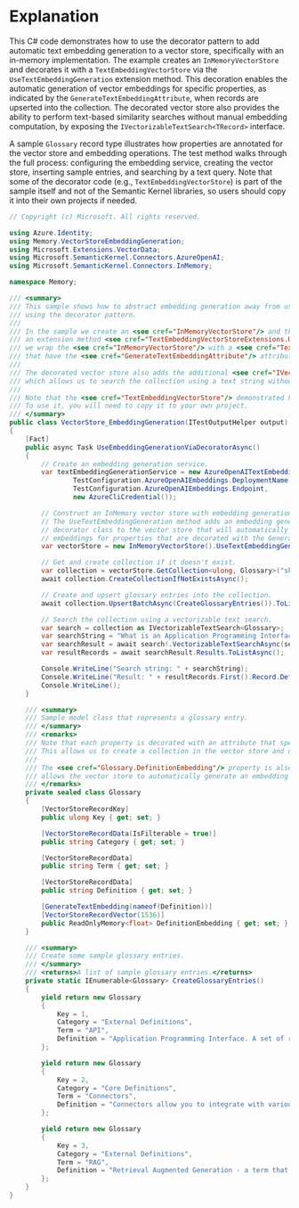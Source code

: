 # Explanation

This C# code demonstrates how to use the decorator pattern to add automatic text embedding generation to a vector store, specifically with an in-memory implementation. The example creates an `InMemoryVectorStore` and decorates it with a `TextEmbeddingVectorStore` via the `UseTextEmbeddingGeneration` extension method. This decoration enables the automatic generation of vector embeddings for specific properties, as indicated by the `GenerateTextEmbeddingAttribute`, when records are upserted into the collection. The decorated vector store also provides the ability to perform text-based similarity searches without manual embedding computation, by exposing the `IVectorizableTextSearch<TRecord>` interface.

A sample `Glossary` record type illustrates how properties are annotated for the vector store and embedding operations. The test method walks through the full process: configuring the embedding service, creating the vector store, inserting sample entries, and searching by a text query. Note that some of the decorator code (e.g., `TextEmbeddingVectorStore`) is part of the sample itself and not of the Semantic Kernel libraries, so users should copy it into their own projects if needed.

```csharp
// Copyright (c) Microsoft. All rights reserved.

using Azure.Identity;
using Memory.VectorStoreEmbeddingGeneration;
using Microsoft.Extensions.VectorData;
using Microsoft.SemanticKernel.Connectors.AzureOpenAI;
using Microsoft.SemanticKernel.Connectors.InMemory;

namespace Memory;

/// <summary>
/// This sample shows how to abstract embedding generation away from usage by
/// using the decorator pattern.
///
/// In the sample we create an <see cref="InMemoryVectorStore"/> and then using
/// an extension method <see cref="TextEmbeddingVectorStoreExtensions.UseTextEmbeddingGeneration(IVectorStore, Microsoft.SemanticKernel.Embeddings.ITextEmbeddingGenerationService)"/>
/// we wrap the <see cref="InMemoryVectorStore"/> with a <see cref="TextEmbeddingVectorStore"/> that will automatically generate embeddings for properties
/// that have the <see cref="GenerateTextEmbeddingAttribute"/> attribute.
///
/// The decorated vector store also adds the additional <see cref="IVectorizableTextSearch{TRecord}"/> interface to the collection
/// which allows us to search the collection using a text string without having to manually generate the embeddings.
///
/// Note that the <see cref="TextEmbeddingVectorStore"/> demonstrated here are part of this sample and not part of the Semantic Kernel libraries.
/// To use it, you will need to copy it to your own project.
/// </summary>
public class VectorStore_EmbeddingGeneration(ITestOutputHelper output) : BaseTest(output)
{
    [Fact]
    public async Task UseEmbeddingGenerationViaDecoratorAsync()
    {
        // Create an embedding generation service.
        var textEmbeddingGenerationService = new AzureOpenAITextEmbeddingGenerationService(
                TestConfiguration.AzureOpenAIEmbeddings.DeploymentName,
                TestConfiguration.AzureOpenAIEmbeddings.Endpoint,
                new AzureCliCredential());

        // Construct an InMemory vector store with embedding generation.
        // The UseTextEmbeddingGeneration method adds an embedding generation
        // decorator class to the vector store that will automatically generate
        // embeddings for properties that are decorated with the GenerateTextEmbeddingAttribute.
        var vectorStore = new InMemoryVectorStore().UseTextEmbeddingGeneration(textEmbeddingGenerationService);

        // Get and create collection if it doesn't exist.
        var collection = vectorStore.GetCollection<ulong, Glossary>("skglossary");
        await collection.CreateCollectionIfNotExistsAsync();

        // Create and upsert glossary entries into the collection.
        await collection.UpsertBatchAsync(CreateGlossaryEntries()).ToListAsync();

        // Search the collection using a vectorizable text search.
        var search = collection as IVectorizableTextSearch<Glossary>;
        var searchString = "What is an Application Programming Interface";
        var searchResult = await search!.VectorizableTextSearchAsync(searchString, new() { Top = 1 });
        var resultRecords = await searchResult.Results.ToListAsync();

        Console.WriteLine("Search string: " + searchString);
        Console.WriteLine("Result: " + resultRecords.First().Record.Definition);
        Console.WriteLine();
    }

    /// <summary>
    /// Sample model class that represents a glossary entry.
    /// </summary>
    /// <remarks>
    /// Note that each property is decorated with an attribute that specifies how the property should be treated by the vector store.
    /// This allows us to create a collection in the vector store and upsert and retrieve instances of this class without any further configuration.
    ///
    /// The <see cref="Glossary.DefinitionEmbedding"/> property is also decorated with the <see cref="GenerateTextEmbeddingAttribute"/> attribute which
    /// allows the vector store to automatically generate an embedding for the property when the record is upserted.
    /// </remarks>
    private sealed class Glossary
    {
        [VectorStoreRecordKey]
        public ulong Key { get; set; }

        [VectorStoreRecordData(IsFilterable = true)]
        public string Category { get; set; }

        [VectorStoreRecordData]
        public string Term { get; set; }

        [VectorStoreRecordData]
        public string Definition { get; set; }

        [GenerateTextEmbedding(nameof(Definition))]
        [VectorStoreRecordVector(1536)]
        public ReadOnlyMemory<float> DefinitionEmbedding { get; set; }
    }

    /// <summary>
    /// Create some sample glossary entries.
    /// </summary>
    /// <returns>A list of sample glossary entries.</returns>
    private static IEnumerable<Glossary> CreateGlossaryEntries()
    {
        yield return new Glossary
        {
            Key = 1,
            Category = "External Definitions",
            Term = "API",
            Definition = "Application Programming Interface. A set of rules and specifications that allow software components to communicate and exchange data."
        };

        yield return new Glossary
        {
            Key = 2,
            Category = "Core Definitions",
            Term = "Connectors",
            Definition = "Connectors allow you to integrate with various services provide AI capabilities, including LLM, AudioToText, TextToAudio, Embedding generation, etc."
        };

        yield return new Glossary
        {
            Key = 3,
            Category = "External Definitions",
            Term = "RAG",
            Definition = "Retrieval Augmented Generation - a term that refers to the process of retrieving additional data to provide as context to an LLM to use when generating a response (completion) to a user’s question (prompt)."
        };
    }
}
```